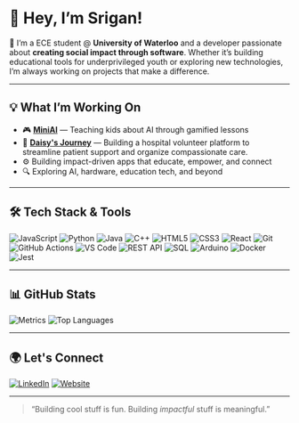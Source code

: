 # 👋 Hey, I’m Srigan!

🚀 I’m a ECE student @ **University of Waterloo** and a developer passionate about **creating social impact through software**. Whether it’s building educational tools for underprivileged youth or exploring new technologies, I’m always working on projects that make a difference.

---

## 💡 What I’m Working On

- 🎮 **[MiniAI](https://github.com/srigan-s/MiniAIWebApp)** — Teaching kids about AI through gamified lessons
- 🏥 **[Daisy's Journey](https://github.com/srigan-s/DaisyJourneyClient)** — Building a hospital volunteer platform to streamline patient support and organize compassionate care.
- ⚙️ Building impact-driven apps that educate, empower, and connect
- 🔍 Exploring AI, hardware, education tech, and beyond

---

## 🛠️ Tech Stack & Tools

![JavaScript](https://img.shields.io/badge/-JavaScript-F7DF1E?logo=javascript&logoColor=black&style=for-the-badge) ![Python](https://img.shields.io/badge/-Python-3776AB?logo=python&logoColor=white&style=for-the-badge) ![Java](https://img.shields.io/badge/-Java-007396?logo=java&logoColor=white&style=for-the-badge) ![C++](https://img.shields.io/badge/-C++-00599C?logo=c%2B%2B&logoColor=white&style=for-the-badge) ![HTML5](https://img.shields.io/badge/-HTML5-E34F26?logo=html5&logoColor=white&style=for-the-badge) ![CSS3](https://img.shields.io/badge/-CSS3-1572B6?logo=css3&logoColor=white&style=for-the-badge) ![React](https://img.shields.io/badge/-React-61DAFB?logo=react&logoColor=black&style=for-the-badge) ![Git](https://img.shields.io/badge/-Git-F05032?logo=git&logoColor=white&style=for-the-badge) ![GitHub Actions](https://img.shields.io/badge/-GitHub%20Actions-2088FF?logo=github-actions&logoColor=white&style=for-the-badge) ![VS Code](https://img.shields.io/badge/-VSCode-007ACC?logo=visual-studio-code&logoColor=white&style=for-the-badge) ![REST API](https://img.shields.io/badge/-REST%20APIs-25A162?logo=flask&logoColor=white&style=for-the-badge) ![SQL](https://img.shields.io/badge/-SQL-4479A1?logo=mysql&logoColor=white&style=for-the-badge) ![Arduino](https://img.shields.io/badge/-Arduino-00979D?logo=arduino&logoColor=white&style=for-the-badge) ![Docker](https://img.shields.io/badge/-Docker-2496ED?logo=docker&logoColor=white&style=for-the-badge) ![Jest](https://img.shields.io/badge/-Jest-C21325?logo=jest&logoColor=white&style=for-the-badge)

---

## 📊 GitHub Stats

![Metrics](https://raw.githubusercontent.com/srigan-s/srigan-s/main/github-metrics.svg)
![Top Languages](https://github-readme-stats.vercel.app/api/top-langs/?username=srigan-s&layout=compact&theme=tokyonight)

---

## 🌍 Let's Connect

[![LinkedIn](https://img.shields.io/badge/-LinkedIn-blue?style=for-the-badge&logo=linkedin&logoColor=white)](https://www.linkedin.com/in/srigan-sivagnanenthirarajah-418601206/)
[![Website](https://img.shields.io/badge/-Portfolio-black?style=for-the-badge&logo=firefox&logoColor=white)](https://srigan.ca/)

---

> “Building cool stuff is fun. Building *impactful* stuff is meaningful.”


